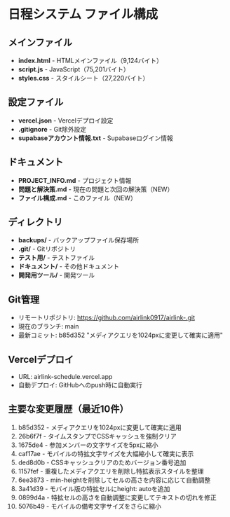 # 日程システム ファイル構成

## メインファイル
- **index.html** - HTMLメインファイル（9,124バイト）
- **script.js** - JavaScript（75,201バイト）
- **styles.css** - スタイルシート（27,220バイト）

## 設定ファイル
- **vercel.json** - Vercelデプロイ設定
- **.gitignore** - Git除外設定
- **supabaseアカウント情報.txt** - Supabaseログイン情報

## ドキュメント
- **PROJECT_INFO.md** - プロジェクト情報
- **問題と解決策.md** - 現在の問題と次回の解決策（NEW）
- **ファイル構成.md** - このファイル（NEW）

## ディレクトリ
- **backups/** - バックアップファイル保存場所
- **.git/** - Gitリポジトリ
- **テスト用/** - テストファイル
- **ドキュメント/** - その他ドキュメント
- **開発用ツール/** - 開発ツール

## Git管理
- リモートリポジトリ: https://github.com/airlink0917/airlink-.git
- 現在のブランチ: main
- 最新コミット: b85d352 "メディアクエリを1024pxに変更して確実に適用"

## Vercelデプロイ
- URL: airlink-schedule.vercel.app
- 自動デプロイ: GitHubへのpush時に自動実行

## 主要な変更履歴（最近10件）
1. b85d352 - メディアクエリを1024pxに変更して確実に適用
2. 26b6f7f - タイムスタンプでCSSキャッシュを強制クリア
3. 1675de4 - 参加メンバーの文字サイズを5pxに縮小
4. caf17ae - モバイルの特拡文字サイズを大幅縮小して確実に表示
5. ded8d0b - CSSキャッシュクリアのためバージョン番号追加
6. 1157fef - 重複したメディアクエリを削除し特拡表示スタイルを整理
7. 6ee3873 - min-heightを削除してセルの高さを内容に応じて自動調整
8. 3a41d39 - モバイル版の特拡セルにheight: autoを追加
9. 0899d4a - 特拡セルの高さを自動調整に変更してテキストの切れを修正
10. 5076b49 - モバイルの備考文字サイズをさらに縮小
